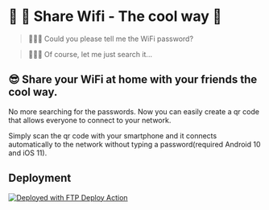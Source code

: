 # 📡 📶 Share Wifi - The cool way 🚀

>
> 🙋🏽‍♂️ Could you please tell me the WiFi password?
>

>
> 🤦🏽‍♀️ Of course, let me just search it...
>

## 😎 Share your WiFi at home with your friends the cool way.
No more searching for the passwords. Now you can easily create a qr code that allows everyone to connect to your network.

Simply scan the qr code with your smartphone and it connects automatically to the network without typing a password(required Android 10 and iOS 11).


## Deployment
[<img alt="Deployed with FTP Deploy Action" src="https://img.shields.io/badge/Deployed With-FTP DEPLOY ACTION-%3CCOLOR%3E?style=for-the-badge&color=2b9348">](https://github.com/SamKirkland/FTP-Deploy-Action)